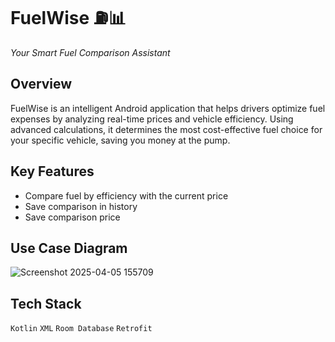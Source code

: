 # FuelWise ⛽📊  

*Your Smart Fuel Comparison Assistant*  

## Overview  
FuelWise is an intelligent Android application that helps drivers optimize fuel expenses by analyzing real-time prices and vehicle efficiency. Using advanced calculations, it determines the most cost-effective fuel choice for your specific vehicle, saving you money at the pump.  

##  Key Features  
- Compare fuel by efficiency with the current price
- Save comparison in history 
- Save comparison price

## Use Case Diagram
![Screenshot 2025-04-05 155709](https://github.com/user-attachments/assets/09658190-c32d-463e-904e-0076f906098d)

## Tech Stack  
`Kotlin` `XML` `Room Database` `Retrofit`

